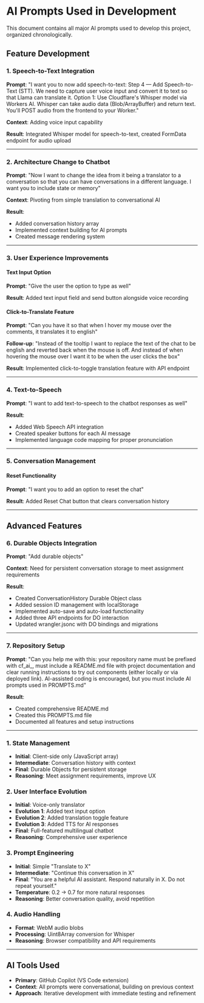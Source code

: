 # AI Prompts Used in Development

This document contains all major AI prompts used to develop this project, organized chronologically.


## Feature Development

### 1. Speech-to-Text Integration
**Prompt**: "I want you to now add speech-to-text: Step 4 — Add Speech-to-Text (STT). We need to capture user voice input and convert it to text so that Llama can translate it. Option 1: Use Cloudflare's Whisper model via Workers AI. Whisper can take audio data (Blob/ArrayBuffer) and return text. You'll POST audio from the frontend to your Worker."

**Context**: Adding voice input capability

**Result**: Integrated Whisper model for speech-to-text, created FormData endpoint for audio upload

---

### 2. Architecture Change to Chatbot
**Prompt**: "Now I want to change the idea from it being a translator to a conversation so that you can have conversations in a different language. I want you to include state or memory"

**Context**: Pivoting from simple translation to conversational AI

**Result**: 
- Added conversation history array
- Implemented context building for AI prompts
- Created message rendering system

---

### 3. User Experience Improvements

#### Text Input Option
**Prompt**: "Give the user the option to type as well"

**Result**: Added text input field and send button alongside voice recording

#### Click-to-Translate Feature
**Prompt**: "Can you have it so that when I hover my mouse over the comments, it translates it to english"

**Follow-up**: "Instead of the tooltip I want to replace the text of the chat to be english and reverted back when the mouse is off. And instead of when hovering the mouse over I want it to be when the user clicks the box"

**Result**: Implemented click-to-toggle translation feature with API endpoint

---

### 4. Text-to-Speech
**Prompt**: "I want to add text-to-speech to the chatbot responses as well"

**Result**: 
- Added Web Speech API integration
- Created speaker buttons for each AI message
- Implemented language code mapping for proper pronunciation

---

### 5. Conversation Management

#### Reset Functionality
**Prompt**: "I want you to add an option to reset the chat"

**Result**: Added Reset Chat button that clears conversation history

---

## Advanced Features

### 6. Durable Objects Integration
**Prompt**: "Add durable objects"

**Context**: Need for persistent conversation storage to meet assignment requirements

**Result**: 
- Created ConversationHistory Durable Object class
- Added session ID management with localStorage
- Implemented auto-save and auto-load functionality
- Added three API endpoints for DO interaction
- Updated wrangler.jsonc with DO bindings and migrations

---

### 7. Repository Setup
**Prompt**: "Can you help me with this: your repository name must be prefixed with cf_ai_, must include a README.md file with project documentation and clear running instructions to try out components (either locally or via deployed link). AI-assisted coding is encouraged, but you must include AI prompts used in PROMPTS.md"

**Result**: 
- Created comprehensive README.md
- Created this PROMPTS.md file
- Documented all features and setup instructions

---

### 1. State Management
- **Initial**: Client-side only (JavaScript array)
- **Intermediate**: Conversation history with context
- **Final**: Durable Objects for persistent storage
- **Reasoning**: Meet assignment requirements, improve UX

### 2. User Interface Evolution
- **Initial**: Voice-only translator
- **Evolution 1**: Added text input option
- **Evolution 2**: Added translation toggle feature
- **Evolution 3**: Added TTS for AI responses
- **Final**: Full-featured multilingual chatbot
- **Reasoning**: Comprehensive user experience

### 3. Prompt Engineering
- **Initial**: Simple "Translate to X"
- **Intermediate**: "Continue this conversation in X"
- **Final**: "You are a helpful AI assistant. Respond naturally in X. Do not repeat yourself."
- **Temperature**: 0.2 → 0.7 for more natural responses
- **Reasoning**: Better conversation quality, avoid repetition

### 4. Audio Handling
- **Format**: WebM audio blobs
- **Processing**: Uint8Array conversion for Whisper
- **Reasoning**: Browser compatibility and API requirements

---

## AI Tools Used

- **Primary**: GitHub Copilot (VS Code extension)
- **Context**: All prompts were conversational, building on previous context
- **Approach**: Iterative development with immediate testing and refinement

